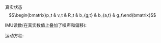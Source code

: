 真实状态  
$$\begin{bmatrix}p_t & v_t & R_t & b_{g,t} & b_{a,t} & g_t\end{bmatrix}$$  

IMU读数(在真实数值上叠加了噪声和偏移):  


运动方程:  




